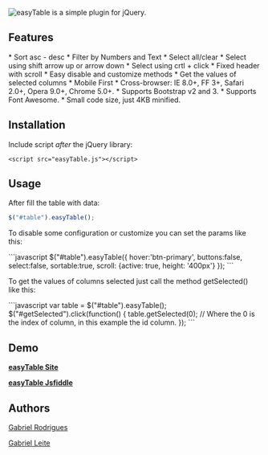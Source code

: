 ![easyTable is a simple plugin for jQuery.](http://s28.postimg.org/cey2iq4a5/easy_Table_fw.png)

<h2>
<a name="Features" class="anchor" href="#features"><span class="mini-icon mini-icon-link"></span></a>Features</h2>
* Sort asc - desc
* Filter by Numbers and Text
* Select all/clear
* Select using shift arrow up or arrow down
* Select using crtl + click
* Fixed header with scroll
* Easy disable and customize methods
* Get the values of selected columns
* Mobile First
* Cross-browser: IE 8.0+, FF 3+, Safari 2.0+, Opera 9.0+, Chrome 5.0+.
* Supports Bootstrap v2 and 3.
* Supports Font Awesome.
* Small code size, just 4KB minified.

<h2>
<a name="installation" class="anchor" href="#installation"><span class="mini-icon mini-icon-link"></span></a>Installation</h2>

<p>Include script <em>after</em> the jQuery library:</p>

<pre><code>&lt;script src="easyTable.js"&gt;&lt;/script&gt;
</code></pre>


<h2>
<a name="usage" class="anchor" href="#usage"><span class="mini-icon mini-icon-link"></span></a>Usage</h2>

<p>After fill the table with data:</p>

```javascript
$("#table").easyTable();
```
<p>To disable some configuration or customize you can set the params like this:</p>
```javascript
$("#table").easyTable({
    hover:'btn-primary',
    buttons:false,
    select:false,
    sortable:true,
    scroll: {active: true, height: '400px'}
});
```
<p> To get the values of columns selected just call the method getSelected() like this:</p>
```javascript
var table = $("#table").easyTable();
$("#getSelected").click(function() {
  table.getSelected(0); // Where the 0 is the index of column, in this example the id column.
});
```
<h2>
<a name="demo" class="anchor" href="#demo"><span class="mini-icon mini-icon-link"></span></a>Demo</h2>
<p><strong><a href="http://gabrielr47.github.io/plugin/">easyTable Site</a></strong> </p>
<p><strong><a href="https://jsfiddle.net/filadown/cbsh4wf6/34/">easyTable Jsfiddle</a></strong> </p>
<h2>
<a name="authors" class="anchor" href="#authors"><span class="mini-icon mini-icon-link"></span></a>Authors</h2>

<p><a href="http://pt.stackoverflow.com/users/17658/gabriel-rodrigues" target="_blank">Gabriel Rodrigues</a></p>
<p><a href="http://pt.stackoverflow.com/users/41757/gabriel-leite" target="_blank">Gabriel Leite</a></p></article>


